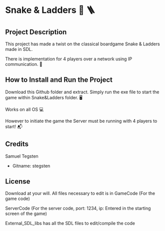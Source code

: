 # Snake & Ladders :snake: :ladder:

## Project Description

This project has made a twist on the classical boardgame Snake & Ladders made in SDL.

There is implementation for 4 players over a network using IP communication. :satellite:

## How to Install and Run the Project

Download this Github folder and extract. Simply run the exe file to start the game within Snake&Ladders folder. :desktop_computer:

Works on all OS :computer:

However to initiate the game the Server must be running with 4 players to start! :mailbox_with_mail:

## Credits

Samuel Tegsten

- Gitname: stegsten 

## License

Download at your will. All files necessary to edit is in GameCode (For the game code)

ServerCode (For the server code, port: 1234, ip: Entered in the starting screen of the game)

External_SDL_libs has all the SDL files to edit/compile the code
